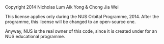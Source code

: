 Copyright 2014 Nicholas Lum Aik Yong & Chong Jia Wei

This license applies only during the NUS Orbital Programme, 2014. After the programme, this license will be changed to an open-source one.

Anyway, NUS is the real owner of this code, since it is created under for an NUS educational programme.
